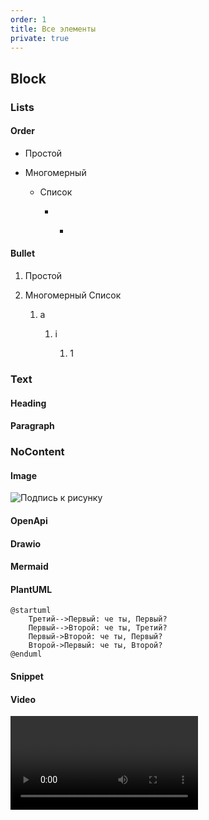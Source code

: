 ```yaml
---
order: 1
title: Все элементы
private: true
---
```


## Block

### Lists

#### Order

-  Простой

-  Многомерный

   -  Список

      -   

         -   

#### Bullet

1. Простой

2. Многомерный Список

   1. a

      1. i

         1. 1

### Text

#### Heading

#### Paragraph

### NoContent

#### Image

<image src="./_index.png" title="Подпись к рисунку" crop="15.4589,9.89583,84.5411,90.1042" objects="annotation,56.8571,17.6241,,bottom-right&square,61.8393,45.3637,34.2857,34.6821,аннотация,top-left"/>

#### OpenApi

<openapi src="./_index.yaml" flag="true"/>

#### Drawio

<drawio path="./new-article.svg" title="подпись к drawio"/>

#### Mermaid

<mermaid path="./_index.mermaid" title="подпись к Merminaid"/>

<mermaid path="./_index-2.mermaid" title="подпись к другой Merminaid"/>

#### PlantUML

<plant-uml path="./_index.puml" title="подпись к PlantUML"/>

```plant-uml:подпись к PlantUML
@startuml
	Третий-->Первый: че ты, Первый?
	Первый-->Второй: че ты, Третий?
	Первый->Второй: че ты, Первый?
	Второй->Первый: че ты, Второй?
@enduml
```

#### Snippet

<snippet id="snippet"/>

#### Video

<video path="https://www.youtube.com/watch?v=c6B86zT-fpc&t=4434s" title="Подпись к видео"/>

<video path="https://youtu.be/c6B86zT-fpc"/>

<video path="https://rutube.ru/vieo/f01e5419c27dbc7de93185d021883be9/"/>

<video path="https://drive.google.com/file/d/1RO9qIF_z1dQmJUKCgb-YaxdH5AaD3z9R/view?usp=drive_link"/>

<video path="https://mega.nz/file/CMVhFbBA#Isf5Yk5fVO2lPl_loeE_6C5OJtsDpRaq54BAeJ1u2NU"/>

<video path="https://www.dropbox.com/scl/fi/g5p98tguhiq94ou4rp0jd/Gramax-2024-07-29-14-41-30.mp4?rlkey=ig5lqyy9kkg2b6om583x4hj1j&st=przpthrx&dl=0"/>

BlockMd

**Formula**

$$\left( \sum_{k=1}^n a_k b_k \right)^2 \leq \left( \sum_{k=1}^n a_k^2 \right) \left( \sum_{k=1}^n b_k^2 \right)$$

**Color**

Цветной

Блок

#### BlockCode

```
.itemTitle {
	width: 100%;
	padding: 5px 10px;
	text-transform: uppercase;
	color: var(--color-loader);
	font-weight: 450;
	font-size: 12px;
}
```

### Content

#### Table

| Простая |   | заголовок |
|---------|---|-----------|
|         |   |           |
| таблица |   | у таблицы |

|

<table header="row">
<colgroup><col/><col width="303"/><col width="200"/></colgroup>
<tr>
<td>

Сложная

</td>
<td>



</td>
<td>

заголовок

</td>
</tr>
<tr>
<td>

markdown

</td>
<td colspan="2" rowspan="2">

тело

у таблицы

</td>
</tr>
<tr>
<td>

таблица

</td>
</tr>
</table>

#### Note

<note title="Заголовок" collapsed="true">

Тело

</note>

#### Tabs

<tabs>

<tab name="Заголовок_1">

Тело\_1

</tab>

<tab name="Заголовок_2">

Тело\_2asdasd

</tab>

</tabs>

#### Include

<include path="./drugaya-stranica"/>

## Inline

### Content

#### Italic

*Italic*

#### Strong

**Strong**

#### Strikethrough

~~Strikethrough~~

#### File

[localhost-1718261246743.log](./localhost-1718261246743-2)

#### Link

[Gramax](https://ics-it.gram.ax/)

#### Comment

<comment count="QcgYI">Comment</comment>

### NoContent

#### Icon

<icon code="smile"/><icon code="address-svgrepo-com"/>

#### InlineCode

`InlineCode`

#### InlineMd

**Formula**

$a$

<alfa/> <beta/>

<cmd text="Cmd" icon="smile" color="yellow"/>

<color color="blue">Color blue</color>

<issue id="issue"/>

<kbd text="kbd"/>

<who text="who"/> <when text="when"/>ф

### Fn

<fn code="ics.account" defaultValues="Иван Иванов"/>